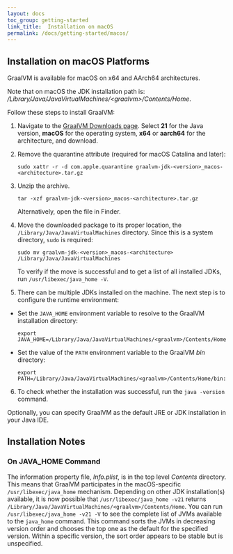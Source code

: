 ```yaml
---
layout: docs
toc_group: getting-started
link_title:  Installation on macOS
permalink: /docs/getting-started/macos/
---
```


## Installation on macOS Platforms

GraalVM is available for macOS on x64 and AArch64 architectures.

Note that on macOS the JDK installation path is: <em>/Library/Java/JavaVirtualMachines/&lt;graalvm&gt;/Contents/Home</em>.

Follow these steps to install GraalVM: 

1. Navigate to the [GraalVM Downloads page](https://www.graalvm.org/downloads/). Select **21** for the Java version, **macOS** for the operating system, **x64** or **aarch64** for the architecture, and download.
  
2. Remove the quarantine attribute (required for macOS Catalina and later):
    ```shell
    sudo xattr -r -d com.apple.quarantine graalvm-jdk-<version>_macos-<architecture>.tar.gz
    ```

3. Unzip the archive.
    ```shell
    tar -xzf graalvm-jdk-<version>_macos-<architecture>.tar.gz
    ```
    Alternatively, open the file in Finder.

4.  Move the downloaded package to its proper location, the `/Library/Java/JavaVirtualMachines` directory. Since this is a system directory, `sudo` is required:
    ```shell
    sudo mv graalvm-jdk-<version>_macos-<architecture> /Library/Java/JavaVirtualMachines
    ```
    To verify if the move is successful and to get a list of all installed JDKs, run `/usr/libexec/java_home -V`.

5. There can be multiple JDKs installed on the machine. The next step is to configure the runtime environment:
  - Set the `JAVA_HOME` environment variable to resolve to the GraalVM installation directory:
    ```shell
    export JAVA_HOME=/Library/Java/JavaVirtualMachines/<graalvm>/Contents/Home
    ```
  - Set the value of the `PATH` environment variable to the GraalVM _bin_ directory:
    ```shell
    export PATH=/Library/Java/JavaVirtualMachines/<graalvm>/Contents/Home/bin:$PATH
    ```  

6. To check whether the installation was successful, run the `java -version` command.

Optionally, you can specify GraalVM as the default JRE or JDK installation in your Java IDE.

## Installation Notes

### On JAVA_HOME Command
The information property file, _Info.plist_, is in the top level _Contents_ directory.
This means that GraalVM participates in the macOS-specific `/usr/libexec/java_home` mechanism. Depending on other JDK installation(s) available, it is now possible that `/usr/libexec/java_home -v21` returns `/Library/Java/JavaVirtualMachines/<graalvm>/Contents/Home`.
You can run `/usr/libexec/java_home -v21 -V` to see the complete list of JVMs available to the `java_home` command. This command sorts the JVMs in decreasing version order and chooses the top one as the default for the specified version.
Within a specific version, the sort order appears to be stable but is unspecified.